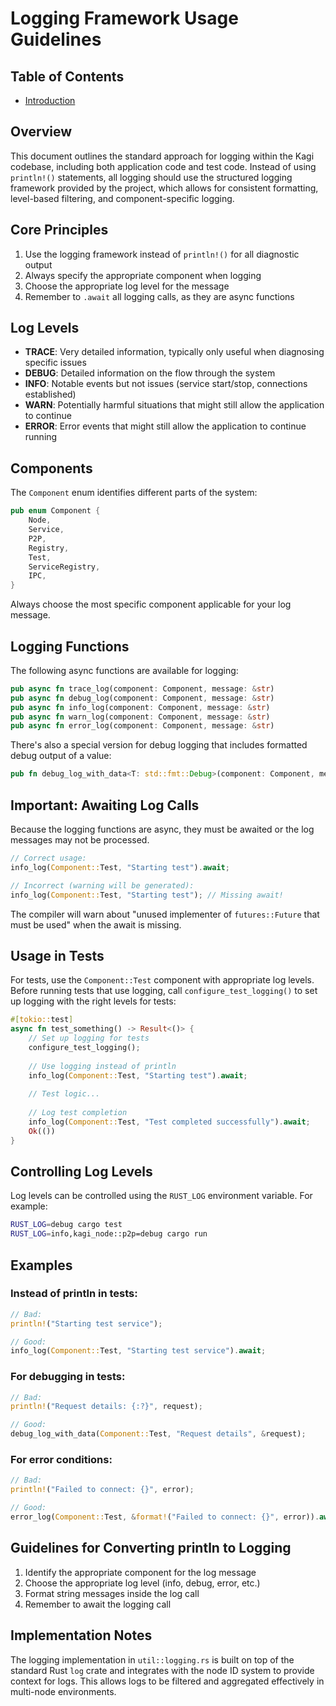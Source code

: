 # Logging Framework Usage Guidelines


## Table of Contents

- [Introduction](#introduction)
## Overview

This document outlines the standard approach for logging within the Kagi codebase, including both application code and test code. Instead of using `println!()` statements, all logging should use the structured logging framework provided by the project, which allows for consistent formatting, level-based filtering, and component-specific logging.

## Core Principles

1. Use the logging framework instead of `println!()` for all diagnostic output
2. Always specify the appropriate component when logging
3. Choose the appropriate log level for the message
4. Remember to `.await` all logging calls, as they are async functions

## Log Levels

- **TRACE**: Very detailed information, typically only useful when diagnosing specific issues
- **DEBUG**: Detailed information on the flow through the system
- **INFO**: Notable events but not issues (service start/stop, connections established)
- **WARN**: Potentially harmful situations that might still allow the application to continue
- **ERROR**: Error events that might still allow the application to continue running

## Components

The `Component` enum identifies different parts of the system:

```rust
pub enum Component {
    Node,
    Service,
    P2P,
    Registry,
    Test,
    ServiceRegistry,
    IPC,
}
```

Always choose the most specific component applicable for your log message.

## Logging Functions

The following async functions are available for logging:

```rust
pub async fn trace_log(component: Component, message: &str)
pub async fn debug_log(component: Component, message: &str)
pub async fn info_log(component: Component, message: &str)
pub async fn warn_log(component: Component, message: &str)
pub async fn error_log(component: Component, message: &str)
```

There's also a special version for debug logging that includes formatted debug output of a value:

```rust
pub fn debug_log_with_data<T: std::fmt::Debug>(component: Component, message: &str, data: &T)
```

## Important: Awaiting Log Calls

Because the logging functions are async, they must be awaited or the log messages may not be processed. 

```rust
// Correct usage:
info_log(Component::Test, "Starting test").await;

// Incorrect (warning will be generated):
info_log(Component::Test, "Starting test"); // Missing await!
```

The compiler will warn about "unused implementer of `futures::Future` that must be used" when the await is missing.

## Usage in Tests

For tests, use the `Component::Test` component with appropriate log levels. Before running tests that use logging, call `configure_test_logging()` to set up logging with the right levels for tests:

```rust
#[tokio::test]
async fn test_something() -> Result<()> {
    // Set up logging for tests
    configure_test_logging();
    
    // Use logging instead of println
    info_log(Component::Test, "Starting test").await;
    
    // Test logic...
    
    // Log test completion
    info_log(Component::Test, "Test completed successfully").await;
    Ok(())
}
```

## Controlling Log Levels

Log levels can be controlled using the `RUST_LOG` environment variable. For example:

```bash
RUST_LOG=debug cargo test
RUST_LOG=info,kagi_node::p2p=debug cargo run
```

## Examples

### Instead of println in tests:

```rust
// Bad:
println!("Starting test service");

// Good:
info_log(Component::Test, "Starting test service").await;
```

### For debugging in tests:

```rust
// Bad:
println!("Request details: {:?}", request);

// Good:
debug_log_with_data(Component::Test, "Request details", &request);
```

### For error conditions:

```rust
// Bad:
println!("Failed to connect: {}", error);

// Good:
error_log(Component::Test, &format!("Failed to connect: {}", error)).await;
```

## Guidelines for Converting println to Logging

1. Identify the appropriate component for the log message
2. Choose the appropriate log level (info, debug, error, etc.)
3. Format string messages inside the log call
4. Remember to await the logging call

## Implementation Notes

The logging implementation in `util::logging.rs` is built on top of the standard Rust `log` crate and integrates with the node ID system to provide context for logs. This allows logs to be filtered and aggregated effectively in multi-node environments. 